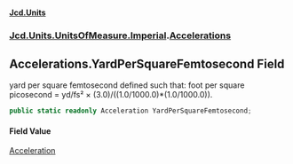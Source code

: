 #### [Jcd.Units](index.md 'index')
### [Jcd.Units.UnitsOfMeasure.Imperial](Jcd.Units.UnitsOfMeasure.Imperial.md 'Jcd.Units.UnitsOfMeasure.Imperial').[Accelerations](Accelerations.md 'Jcd.Units.UnitsOfMeasure.Imperial.Accelerations')

## Accelerations.YardPerSquareFemtosecond Field

yard per square femtosecond defined such that: foot per square picosecond = yd/fs² ×
(3.0)/((1.0/1000.0)*(1.0/1000.0)).

```csharp
public static readonly Acceleration YardPerSquareFemtosecond;
```

#### Field Value
[Acceleration](Acceleration.md 'Jcd.Units.UnitTypes.Acceleration')